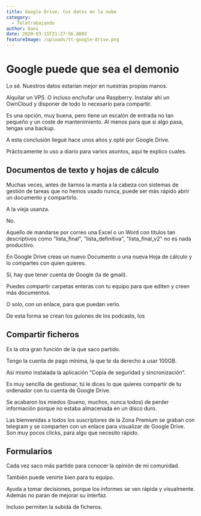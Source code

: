 ```yaml
---
title: Google Drive, tus datos en la nube
category:
  - Teletrabajando
author: Dani
date: 2020-03-15T21:27:56.800Z
featureImage: /uploads/tt-google-drive.png
---
```


# Google puede que sea el demonio

Lo sé. Nuestros datos estarían mejor en nuestras propias manos.

Alquilar un VPS. O incluso enchufar una Raspberry. Instalar ahí un OwnCloud y disponer de todo lo necesario para compartir.

Es una opción, muy buena, pero tiene un escalón de entrada no tan pequeño y un coste de mantenimiento. Al menos para que si algo pasa, tengas una backup.

A esta conclusión llegué hace unos años y opté por Google Drive.

Prácticamente lo uso a diario para varios asuntos, aquí te explico cuales.



## Documentos de texto y hojas de cálculo

Muchas veces, antes de liarnos la manta a la cabeza con sistemas de gestión de tareas que no hemos usado nunca, puede ser más rápido abrir un documento y compartirlo.

A la vieja usanza.

No.

Aquello de mandarse por correo una Excel o un Word con títulos tan descriptivos como "lista_final", "lista_definitiva", "lista_final_v2" no es nada productivo.

En Google Drive creas un nuevo Documento o una nueva Hoja de cálculo y lo compartes con quien quieres.

Sí, hay que tener cuenta de Google (la de gmail).

Puedes compartir carpetas enteras con tu equipo para que editen y creen más documentos.

O solo, con un enlace, para que puedan verlo.



De esta forma se crean los guiones de los podcasts, los 



## Compartir ficheros

Es la otra gran función de la que saco partido.

Tengo la cuenta de pago mínima, la que te da derecho a usar 100GB.

Así mismo instalada la aplicación "Copia de seguridad y sincronización".

Es muy sencilla de gestionar, tú le dices lo que quieres compartir de tu ordenador con tu cuenta de Google Drive.

Se acabaron los miedos (bueno, muchos, nunca todos) de perder información porque no estaba almacenada en un disco duro.

Las bienvenidas a todos los suscriptores de la Zona Premium se graban con telegram y se comparten con un enlace para visualizar de Google Drive. Son muy pocos clicks, para algo que necesito rápido.



## Formularios

Cada vez saco más partido para conocer la opinión de mi comunidad.

También puede venirte bien para tu equipo.

Ayuda a tomar decisiones, porque los informes se ven rápida y visualmente. Además no paran de mejorar su interfaz.

Incluso permiten la subida de ficheros.



